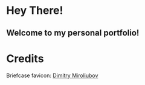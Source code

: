 # Hey There!
## Welcome to my personal portfolio!

# Credits

Briefcase favicon: [Dimitry Miroliubov](https://www.flaticon.com/authors/dimitry-miroliubov)
